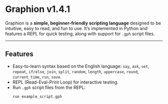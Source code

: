 # Graphion v1.4.1

Graphion is a **simple, beginner-friendly scripting language** designed to be intuitive, easy to read, and fun to use. It’s implemented in Python and features a REPL for quick testing, along with support for `.gph` script files.

---

## Features

- Easy-to-learn syntax based on the English language: `say`, `ask`, `set`, `repeat`, `if/else`, `join`, `split`, `random`, `length`, `uppercase`, `round`, `current_time`, `run`, `save`.
- REPL (Read-Eval-Print Loop) for interactive testing.
- Run `.gph` script files from the REPL:  
  ```graphion
  run example_script.gph
